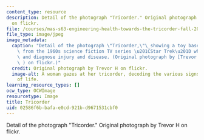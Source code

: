 ```yaml
---
content_type: resource
description: Detail of the photograph "Tricorder." Original photograph by Trevor H
  on flickr.
file: /courses/mas-s63-engineering-health-towards-the-tricorder-fall-2013/02586f6bbafae0cd921bd9671531cbf0_mas-s63f13.jpg
file_type: image/jpeg
image_metadata:
  caption: "Detail of the photograph \"Tricorder,\"\_showing a toy based on a device\
    \ from the 1960s science fiction TV series \u201CStar Trek\u201D which could detect\
    \ and diagnose injury and disease. (Original photograph by [Trevor H](http://www.flickr.com/photos/hartsell/4807880990/in/photostream/\
    \ ) on flickr.)"
  credit: Original photograph by Trevor H on flickr.
  image-alt: A woman gazes at her tricorder, decoding the various signs and signals
    of life.
learning_resource_types: []
ocw_type: OCWImage
resourcetype: Image
title: Tricorder
uid: 02586f6b-bafa-e0cd-921b-d9671531cbf0
---
```

Detail of the photograph "Tricorder." Original photograph by Trevor H on flickr.

